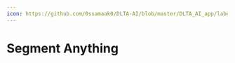 ```yaml
---
icon: https://github.com/0ssamaak0/DLTA-AI/blob/master/DLTA_AI_app/labelme/icons/SAM.png?raw=true
---
```


# Segment Anything